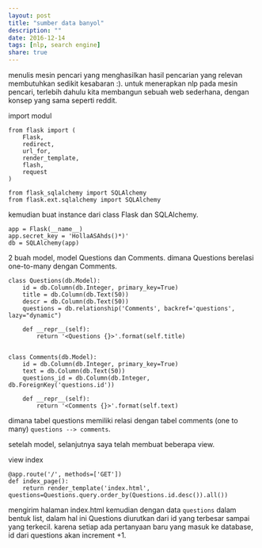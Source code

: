 ```yaml
---
layout: post
title: "sumber data banyol"
description: ""
date: 2016-12-14
tags: [nlp, search engine]
share: true
---
```


menulis mesin pencari yang menghasilkan hasil pencarian yang relevan membutuhkan sedikit kesabaran :). untuk menerapkan nlp pada mesin pencari, terlebih dahulu kita membangun sebuah web sederhana, dengan konsep yang sama seperti reddit.

import modul

```
from flask import (
    Flask,
    redirect,
    url_for,
    render_template,
    flash,
    request
)

from flask_sqlalchemy import SQLAlchemy
from flask.ext.sqlalchemy import SQLAlchemy
```

kemudian buat instance dari class Flask dan SQLAlchemy.

```
app = Flask(__name__)
app.secret_key = 'HollaASAhds()*)'
db = SQLAlchemy(app)
```

2 buah model, model Questions dan Comments.
dimana Questions berelasi one-to-many dengan Comments.

```
class Questions(db.Model):
    id = db.Column(db.Integer, primary_key=True)
    title = db.Column(db.Text(50))
    descr = db.Column(db.Text(50))
    questions = db.relationship('Comments', backref='questions', lazy="dynamic")

    def __repr__(self):
        return '<Questions {}>'.format(self.title)


class Comments(db.Model):
    id = db.Column(db.Integer, primary_key=True)
    text = db.Column(db.Text(50))
    questions_id = db.Column(db.Integer, db.ForeignKey('questions.id'))

    def __repr__(self):
        return '<Comments {}>'.format(self.text)
```

dimana tabel questions memiliki relasi dengan tabel comments (one to many) `questions --> comments`.

setelah model, selanjutnya saya telah membuat beberapa view.

view index
```
@app.route('/', methods=['GET'])
def index_page():
    return render_template('index.html', questions=Questions.query.order_by(Questions.id.desc()).all())
```

mengirim halaman index.html kemudian dengan data `questions`
dalam bentuk list, dalam hal ini Questions diurutkan dari id yang terbesar sampai yang terkecil. karena setiap ada pertanyaan baru yang masuk ke database, id dari questions akan increment +1.
